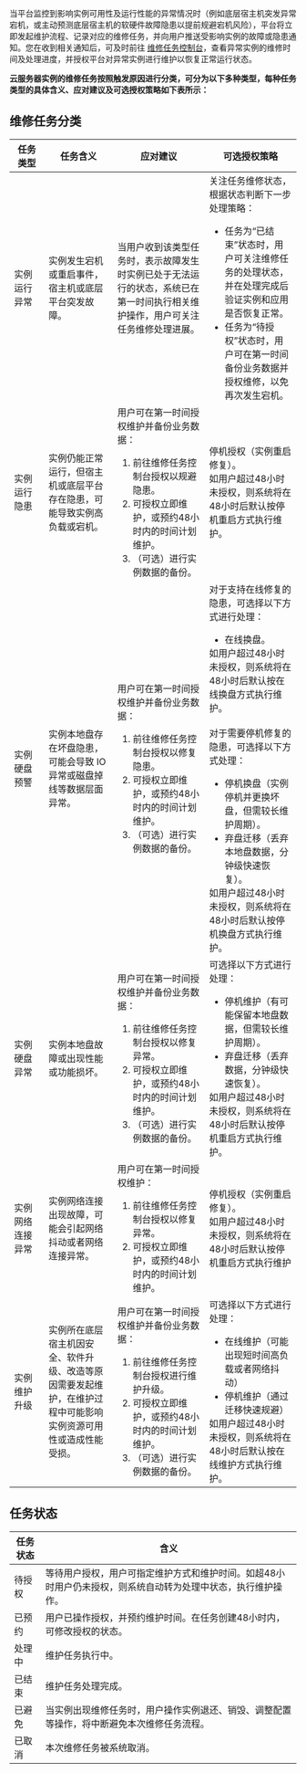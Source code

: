 
当平台监控到影响实例可用性及运行性能的异常情况时（例如底层宿主机突发异常宕机，或主动预测底层宿主机的软硬件故障隐患以提前规避宕机风险），平台将立即发起维护流程、记录对应的维修任务，并向用户推送受影响实例的故障或隐患通知。您在收到相关通知后，可及时前往 [维修任务控制台](https://console.cloud.tencent.com/cvm/repair/list)，查看异常实例的维修时间及处理进度，并授权平台对异常实例进行维护以恢复正常运行状态。

**云服务器实例的维修任务按照触发原因进行分类，可分为以下多种类型，每种任务类型的具体含义、应对建议及可选授权策略如下表所示：**
## 维修任务分类

<table>
<thead>
<tr>
<th style="
    width: 12%;
">任务类型</th>
<th style="
    width: 24%;
">任务含义</th>
<th style="
    width: 32%;
">应对建议</th>
<th style="
    width: 32%;
">可选授权策略</th>
</tr>
</thead>
<tbody><tr>
<td>实例运行异常</td>
<td>实例发生宕机或重启事件，宿主机或底层平台突发故障。</td>
<td>当用户收到该类型任务时，表示故障发生时实例已处于无法运行的状态，系统已在第一时间执行相关维护操作，用户可关注任务维修处理进展。</td>
<td>关注任务维修状态，根据状态判断下一步处理策略：
<ul style="margin-bottom:0px">
<li>任务为“已结束”状态时，用户可关注维修任务的处理状态，并在处理完成后验证实例和应用是否恢复正常。</li>
<li>任务为“待授权”状态时，用户可在第一时间备份业务数据并授权维修，以免再次发生宕机。</li>
</ul>
</td>
</tr>
<tr>
<td>实例运行隐患</td>
<td>实例仍能正常运行，但宿主机或底层平台存在隐患，可能导致实例高负载或宕机。</td>
<td>用户可在第一时间授权维护并备份业务数据：
<ol style="margin-bottom:0px">
<li>前往维修任务控制台授权以规避隐患。</li>
<li>可授权立即维护，或预约48小时内的时间计划维护。</li>
<li>（可选）进行实例数据的备份。</li>
</ol>
</td>
<td>停机授权（实例重启修复）。<br>如用户超过48小时未授权，则系统将在48小时后默认按停机重启方式执行维护。</td>
</tr>
<tr>
<td>实例硬盘预警</td>
<td>实例本地盘存在坏盘隐患，可能会导致 IO 异常或磁盘掉线等数据层面异常。</td>
<td>用户可在第一时间授权维护并备份业务数据：
<ol style="margin-bottom:0px">
<li>前往维修任务控制台授权以修复隐患。</li>
<li>可授权立即维护，或预约48小时内的时间计划维护。</li>
<li>（可选）进行实例数据的备份。</li>
<td>对于支持在线修复的隐患，可选择以下方式进行处理：
<ul style="margin-bottom:0px">
<li>在线换盘。</li>
</ul>
如用户超过48小时未授权，则系统将在48小时后默认按在线换盘方式执行维护。<br><br>
对于需要停机修复的隐患，可选择以下方式处理：
<ul style="margin-bottom:0px">
<li>停机换盘（实例停机并更换坏盘，但需较长维护周期）。</li>
<li>弃盘迁移（丢弃本地盘数据，分钟级快速恢复）。</li>
</ul>如用户超过48小时未授权，则系统将在48小时后默认按停机换盘方式执行维护。
</td>
</tr>
<tr>
<td>实例硬盘异常</td>
<td>实例本地盘故障或出现性能或功能损坏。</td>
<td>用户可在第一时间授权维护并备份业务数据：
<ol style="margin-bottom:0px">
<li>前往维修任务控制台授权以修复异常。</li>
<li>可授权立即维护，或预约48小时内的时间计划维护。</li>
<li>（可选）进行实例数据的备份。</li>
<td>可选择以下方式进行处理：
<ul style="margin-bottom:0px">
<li>停机维护（有可能保留本地盘数据，但需较长维护周期）。</li>
<li>弃盘迁移（丢弃数据，分钟级快速恢复）。</li>
</ul>如用户超过48小时未授权，则系统将在48小时后默认按停机重启方式执行维护。
</td>
</tr>
<tr>
<td>实例网络连接异常</td>
<td>实例网络连接出现故障，可能会引起网络抖动或者网络连接异常。</td>
<td>用户可在第一时间授权维护：
<ol style="margin-bottom:0px">
<li>前往维修任务控制台授权以修复异常。</li>
<li>可授权立即维护，或预约48小时内的时间计划维护。</li>
</ol>
</td>
<td>停机授权（实例重启修复）。<br>如用户超过48小时未授权，则系统将在48小时后默认按停机重启方式执行维护</td>
</tr>
<tr>
<td>实例维护升级</td>
<td>	实例所在底层宿主机因安全、软件升级、改造等原因需要发起维护，在维护过程中可能影响实例资源可用性或造成性能受损。</td>
<td>用户可在第一时间授权维护并备份业务数据：
<ol style="margin-bottom:0px">
<li>前往维修任务控制台授权进行维护升级。</li>
<li>可授权立即维护，或预约48小时内的时间计划维护。</li>
<li>（可选）进行实例数据的备份。</li>
</ol>
</td>
<td>可选择以下方式进行处理：
<ul style="margin-bottom:0px">
<li>在线维护（可能出现短时间高负载或者网络抖动）</li>
<li>停机维护（通过迁移快速规避）</li>
</ul>如用户超过48小时未授权，则系统将在48小时后默认按在线维护方式执行维护。
</tr>
</tbody></table>



## 任务状态

| 任务状态 | 含义                                                         |
| -------- | ------------------------------------------------------------ |
| 待授权   | 等待用户授权，用户可指定维护方式和维护时间。如超48小时用户仍未授权，则系统自动转为处理中状态，执行维护操作。 |
| 已预约   | 用户已操作授权，并预约维护时间。在任务创建48小时内，可修改授权的状态。 |
| 处理中   | 维护任务执行中。                                               |
| 已结束   | 维护任务处理完成。                                            |
| 已避免   | 当实例出现维修任务时，用户操作实例退还、销毁、调整配置等操作，将中断避免本次维修任务流程。 |
| 已取消   | 本次维修任务被系统取消。                                       |

